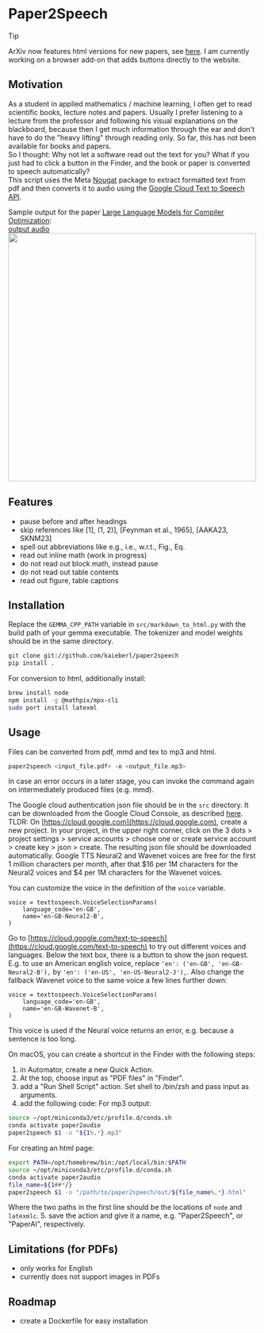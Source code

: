 # Paper2Speech

> [!TIP]
> ArXiv now features html versions for new papers, see [here](https://info.arxiv.org/about/accessible_HTML.html). I am currently working on a browser add-on that adds buttons directly to the website.

## Motivation
As a student in applied mathematics / machine learning, I often get to read scientific books, lecture notes and papers.
Usually I prefer listening to a lecture from the professor and following his visual explanations on the blackboard, because then I get much information through the ear and don't have to do the "heavy lifting" through reading only.
So far, this has not been available for books and papers.  
So I thought: Why not let a software read out the text for you?
What if you just had to click a button in the Finder, and the book or paper is converted to speech automatically?  
This script uses the Meta [Nougat](https://facebookresearch.github.io/nougat/) package to extract formatted text from pdf and then converts it to audio using the [Google Cloud Text to Speech API](https://cloud.google.com/text-to-speech?hl=de).

Sample output for the paper [Large Language Models for Compiler Optimization](https://arxiv.org/abs/2309.07062):  
[output audio](https://github.com/kaieberl/paper2speech/blob/main/Large%20Language%20Models%20for%20Compiler%20Optimization.mp4)  
<img src="https://github.com/kaieberl/paper2speech/blob/main/Large%20Language%20Models%20for%20Compiler%20Optimization.jpg" width="500">

## Features
- pause before and after headings
- skip references like \[1\], \(1, 2)], \[Feynman et al., 1965\], \[AAKA23, SKNM23\]
- spell out abbreviations like e.g., i.e., w.r.t., Fig., Eq.
- read out inline math (work in progress)
- do not read out block math, instead pause
- do not read out table contents
- read out figure, table captions

## Installation
Replace the `GEMMA_CPP_PATH` variable in `src/markdown_to_html.py` with the build path of your gemma executable. The tokenizer and model weights should be in the same directory.
```bash
git clone git://github.com/kaieberl/paper2speech
pip install .
```
For conversion to html, additionally install:
```bash
brew install node
npm install -g @mathpix/mpx-cli
sudo port install latexml
```

## Usage
Files can be converted from pdf, mmd and tex to mp3 and html.
```bash
paper2speech <input_file.pdf> -o <output_file.mp3>
```
In case an error occurs in a later stage, you can invoke the command again on intermediately produced files (e.g. mmd).

The Google cloud authentication json file should be in the `src` directory. It can be downloaded from the Google Cloud Console, as described [here](https://cloud.google.com/api-keys/docs/create-manage-api-keys).  
TLDR: On [https://cloud.google.com](https://cloud.google.com), create a new project. In your project, in the upper right corner, click on the 3 dots > project settings > service accounts > choose one or create service account > create key > json > create.
The resulting json file should be downloaded automatically.
Google TTS Neural2 and Wavenet voices are free for the first 1 million characters per month, after that $16 per 1M characters for the Neural2 voices and $4 per 1M characters for the Wavenet voices.

You can customize the voice in the definition of the `voice` variable.
```python3
voice = texttospeech.VoiceSelectionParams(
    language_code='en-GB',
    name='en-GB-Neural2-B',
)
```
Go to [https://cloud.google.com/text-to-speech](https://cloud.google.com/text-to-speech) to try out different voices and languages. Below the text box, there is a button to show the json request.
E.g. to use an American english voice, replace `'en': ('en-GB', 'en-GB-Neural2-B'),` by `'en': ('en-US', 'en-US-Neural2-J'),`.
Also change the fallback Wavenet voice to the same voice a few lines further down:
```python3
voice = texttospeech.VoiceSelectionParams(
    language_code='en-GB',
    name='en-GB-Wavenet-B',
)
```
This voice is used if the Neural voice returns an error, e.g. because a sentence is too long.

On macOS, you can create a shortcut in the Finder with the following steps:
1. in Automator, create a new Quick Action. 
2. At the top, choose input as "PDF files" in "Finder". 
3. add a "Run Shell Script" action. Set shell to /bin/zsh and pass input as arguments. 
4. add the following code:
For mp3 output:
```bash
source ~/opt/miniconda3/etc/profile.d/conda.sh
conda activate paper2audio
paper2speech $1 -o "${1%.*}.mp3"
```
For creating an html page:
```bash
export PATH=/opt/homebrew/bin:/opt/local/bin:$PATH
source ~/opt/miniconda3/etc/profile.d/conda.sh
conda activate paper2audio
file_name=${1##*/}
paper2speech $1 -o "/path/to/paper2speech/out/${file_name%.*}.html"
```
Where the two paths in the first line should be the locations of `node` and `latexmlc`.
5. save the action and give it a name, e.g. "Paper2Speech", or "PaperAI", respectively.

## Limitations (for PDFs)
- only works for English
- currently does not support images in PDFs

## Roadmap
- create a Dockerfile for easy installation
